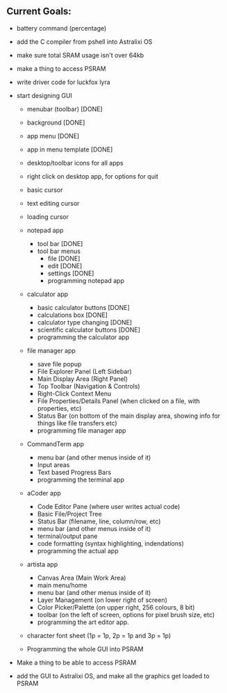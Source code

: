 ## Current Goals:
- battery command (percentage)
  
- add the C compiler from pshell into Astralixi OS 

- make sure total SRAM usage isn't over 64kb

- make a thing to access PSRAM

- write driver code for luckfox lyra

- start designing GUI
  - menubar (toolbar) [DONE]
  - background [DONE]
  - app menu [DONE]
  - app in menu template [DONE]
  - desktop/toolbar icons for all apps
  - right click on desktop app, for options for quit
  - basic cursor
  - text editing cursor
  - loading cursor
    
  - notepad app 
    - tool bar [DONE]
    - tool bar menus
      - file [DONE]
      - edit [DONE]
      - settings [DONE]
      - programming notepad app
        
  - calculator app
    - basic calculator buttons [DONE]
    - calculations box [DONE]
    - calculator type changing [DONE]
    - scientific calculator buttons [DONE]
    - programming the calculator app
  
  - file manager app
    - save file popup
    - File Explorer Panel (Left Sidebar)
    - Main Display Area (Right Panel)
    - Top Toolbar (Navigation & Controls)
    - Right-Click Context Menu
    - File Properties/Details Panel (when clicked on a file, with properties, etc)
    - Status Bar (on bottom of the main display area, showing info for things like file transfers etc)
    - programming file manager app
   
  - CommandTerm app
    - menu bar (and other menus inside of it)
    - Input areas
    - Text based Progress Bars
    - programming the terminal app
   
  - aCoder app
    - Code Editor Pane (where user writes actual code)
    - Basic File/Project Tree
    - Status Bar (filename, line, column/row, etc)
    - menu bar (and other menus inside of it)
    - terminal/output pane
    - code formatting (syntax highlighting, indendations)
    - programming the actual app
 
  - artista app
    - Canvas Area (Main Work Area)
    - main menu/home
    - menu bar (and other menus inside of it)
    - Layer Management (on lower right of screen)
    - Color Picker/Palette (on upper right, 256 colours, 8 bit)
    - toolbar (on the left of screen, options for pixel brush size, etc)
    - programming the art editor app.
   
  - character font sheet (1p = 1p, 2p = 1p and 3p = 1p)
   
  - Programming the whole GUI into PSRAM

- Make a thing to be able to access PSRAM 

- add the GUI to Astralixi OS, and make all the graphics get loaded to PSRAM
